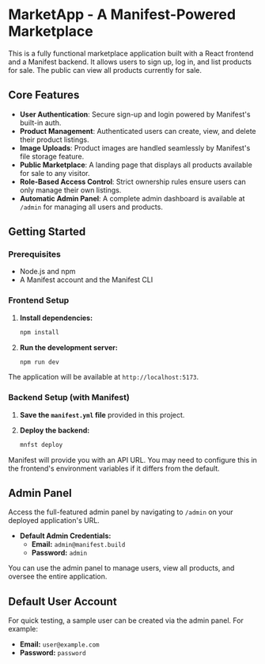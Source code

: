 # MarketApp - A Manifest-Powered Marketplace

This is a fully functional marketplace application built with a React frontend and a Manifest backend. It allows users to sign up, log in, and list products for sale. The public can view all products currently for sale.

## Core Features

- **User Authentication**: Secure sign-up and login powered by Manifest's built-in auth.
- **Product Management**: Authenticated users can create, view, and delete their product listings.
- **Image Uploads**: Product images are handled seamlessly by Manifest's file storage feature.
- **Public Marketplace**: A landing page that displays all products available for sale to any visitor.
- **Role-Based Access Control**: Strict ownership rules ensure users can only manage their own listings.
- **Automatic Admin Panel**: A complete admin dashboard is available at `/admin` for managing all users and products.

## Getting Started

### Prerequisites

- Node.js and npm
- A Manifest account and the Manifest CLI

### Frontend Setup

1. **Install dependencies:**
   ```bash
   npm install
   ```

2. **Run the development server:**
   ```bash
   npm run dev
   ```

The application will be available at `http://localhost:5173`.

### Backend Setup (with Manifest)

1. **Save the `manifest.yml` file** provided in this project.

2. **Deploy the backend:**
   ```bash
   mnfst deploy
   ```

Manifest will provide you with an API URL. You may need to configure this in the frontend's environment variables if it differs from the default.

## Admin Panel

Access the full-featured admin panel by navigating to `/admin` on your deployed application's URL.

- **Default Admin Credentials:**
  - **Email:** `admin@manifest.build`
  - **Password:** `admin`

You can use the admin panel to manage users, view all products, and oversee the entire application.

## Default User Account

For quick testing, a sample user can be created via the admin panel. For example:
- **Email:** `user@example.com`
- **Password:** `password`
